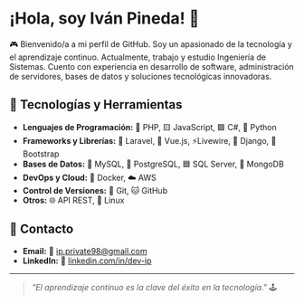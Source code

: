 # ¡Hola, soy Iván Pineda! 👾

🎮 Bienvenido/a a mi perfil de GitHub. Soy un apasionado de la tecnología y el aprendizaje continuo. Actualmente, trabajo y estudio Ingeniería de Sistemas. Cuento con experiencia en desarrollo de software, administración de servidores, bases de datos y soluciones tecnológicas innovadoras.

## 🔮 Tecnologías y Herramientas

- **Lenguajes de Programación:** 🐘 PHP, 🟨 JavaScript, 🟪 C#, 🐍 Python
- **Frameworks y Librerías:** 🐘 Laravel, 🌟 Vue.js, ⚡Livewire, 🐍 Django, 🎀 Bootstrap
- **Bases de Datos:** 🐬 MySQL, 🐘 PostgreSQL, 🟦 SQL Server, 🍃 MongoDB
- **DevOps y Cloud:** 🐳 Docker, ☁️ AWS
- **Control de Versiones:** 🐙 Git, 🐱 GitHub
- **Otros:** 🌐 API REST, 🐧 Linux

## 💪 Contacto

- **Email:** 📧 [ip.private98@gmail.com](mailto:ip.private98@gmail.com)
- **LinkedIn:** 🔗 [linkedin.com/in/dev-ip](#)

---

> _"El aprendizaje continuo es la clave del éxito en la tecnología."_ 🕹️
